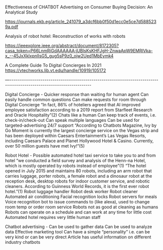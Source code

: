  
Effectiveness of CHATBOT Advertising on Consumer Buying Decision: An Analytical Study
 
https://journals.ekb.eg/article_241079_a3dcf6bb0f50d1ecc0e5ce7d5885239a.pdf
 
Analysis of robot hotel: Reconstruction of works with robots
 
https://ieeexplore.ieee.org/abstract/document/8172305?casa_token=P66LnmRiGdAAAAAA:jUBlsKsKHFJgH-ZnwaApW9EMRlVka-x_--45JxXklxpnlIsG5_gug5sP9z0_ojw2Ued1MbEymk4
 
 
A Complete Guide To Digital Concierges In 2021
https://vtechworks.lib.vt.edu/handle/10919/105172

—------------------------------------------------------------------------------------------------------------------------

Digital Concierge -
Quicker response than waiting for human agent
Can easily handle common questions
Can make requests for room through Digital Concierge
“In fact, 86% of hoteliers agreed that AI improved employee satisfaction according to a 2019 report from Starfleet Research and Oracle Hospitality”(2)
Chats like a human 
Can keep track of events, i.e. check-in/check-out
Can speak multiple languages
Can be used for targeted-advertising
24/7 support
“According to Chatbots Magazine, Ivy by Go Moment is currently the largest concierge service on the Vegas strip and has been deployed within Caesars Entertainment’s Las Vegas Resorts, including Caesars Palace and Planet Hollywood Hotel & Casino. Currently, over 50 million guests have met Ivy!”(5)

Robot Hotel -
Possible automated hotel taxi service to take you to and from hotel
“we conducted a field survey and analysis of the Henn-na Hotel, which is mostly operated by robots instead of employee”(1)
“The hotel opened in July 2015 and maintains 80 robots, including an arm robot that carries luggage, porter robots, a female robot and a dinosaur robot at the reception desk, desktop robots for indoor customer service, and robotic cleaners. According to Guinness World Records, it is the first ever robot hotel.”(1)
Robot luggage handler
Robot desk worker
Robot cleaner
Automated air conditioning
Facial recognition locks
Robot servers for meals
Voice recognition bot to issue commands to (like alexa), used to change room temp or order room service
Robots not as good at cleaning as humans
Robots can operate on a schedule and can work at any time for little cost
Automated hotel requires very little human staff

Chatbot advertising -
Can be used to gather data 
Can be used to analyze data
Effective marketing tool
Can have a simple “personality” i.e. can be very kind or can be very direct
Article has useful information on different industry chatbots



